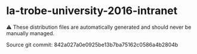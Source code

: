 # la-trobe-university-2016-intranet

:warning: These distribution files are automatically generated and should never be manually managed.

Source git commit: 842a027a0e0925be13b7ba75162c0586a4b2804b
